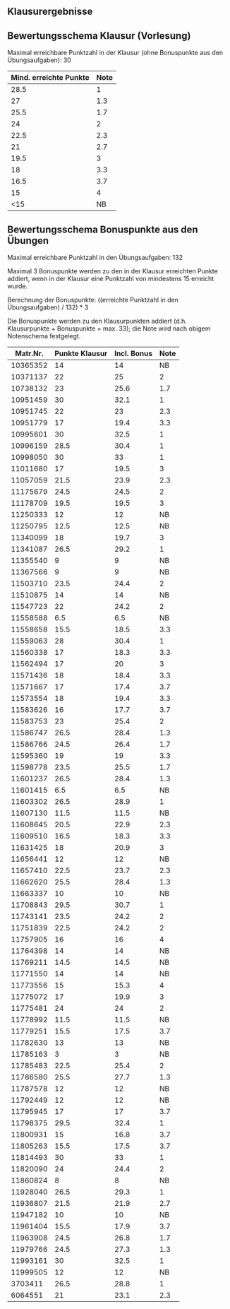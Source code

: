 ## Klausurergebnisse
## Bewertungsschema Klausur (Vorlesung)

Maximal erreichbare Punktzahl in der Klausur (ohne Bonuspunkte aus den Übungsaufgaben): 30


| Mind. erreichte Punkte | Note |
|---|---|
| 28.5 | 1 |
| 27 | 1.3 |
| 25.5 | 1.7 |
| 24 | 2 |
| 22.5 | 2.3 |
| 21 | 2.7 |
| 19.5 | 3 |
| 18 | 3.3 |
| 16.5 | 3.7 |
| 15 | 4 |
| <15 | NB |

## Bewertungsschema Bonuspunkte aus den Übungen

Maximal erreichbare Punktzahl in den Übungsaufgaben: 132

Maximal 3 Bonuspunkte werden zu den in der Klausur erreichten Punkte addiert, wenn in der Klausur eine Punktzahl von mindestens 15 
erreicht wurde.

Berechnung der Bonuspunkte: ((erreichte Punktzahl in den Übungsaufgaben) / 132) * 3

Die Bonuspunkte werden zu den Klausurpunkten addiert (d.h. Klausurpunkte + Bonuspunkte = max. 33); 
die Note wird nach obigem Notenschema festgelegt.

| Matr.Nr. | Punkte Klausur | Incl. Bonus | Note|
|---|---|---|---|
| 10365352 | 14 | 14 | NB |
| 10371137 | 22 | 25 | 2 |
| 10738132 | 23 | 25.6 | 1.7 |
| 10951459 | 30 | 32.1 | 1 |
| 10951745 | 22 | 23 | 2.3 |
| 10951779 | 17 | 19.4 | 3.3 |
| 10995601 | 30 | 32.5 | 1 |
| 10996159 | 28.5 | 30.4 | 1 |
| 10998050 | 30 | 33 | 1 |
| 11011680 | 17 | 19.5 | 3 |
| 11057059 | 21.5 | 23.9 | 2.3 |
| 11175679 | 24.5 | 24.5 | 2 |
| 11178709 | 19.5 | 19.5 | 3 |
| 11250333 | 12 | 12 | NB |
| 11250795 | 12.5 | 12.5 | NB |
| 11340099 | 18 | 19.7 | 3 |
| 11341087 | 26.5 | 29.2 | 1 |
| 11355540 | 9 | 9 | NB |
| 11367566 | 9 | 9 | NB |
| 11503710 | 23.5 | 24.4 | 2 |
| 11510875 | 14 | 14 | NB |
| 11547723 | 22 | 24.2 | 2 |
| 11558588 | 6.5 | 6.5 | NB |
| 11558658 | 15.5 | 18.5 | 3.3 |
| 11559063 | 28 | 30.4 | 1 |
| 11560338 | 17 | 18.3 | 3.3 |
| 11562494 | 17 | 20 | 3 |
| 11571436 | 18 | 18.4 | 3.3 |
| 11571667 | 17 | 17.4 | 3.7 |
| 11573554 | 18 | 19.4 | 3.3 |
| 11583626 | 16 | 17.7 | 3.7 |
| 11583753 | 23 | 25.4 | 2 |
| 11586747 | 26.5 | 28.4 | 1.3 |
| 11586766 | 24.5 | 26.4 | 1.7 |
| 11595360 | 19 | 19 | 3.3 |
| 11598778 | 23.5 | 25.5 | 1.7 |
| 11601237 | 26.5 | 28.4 | 1.3 |
| 11601415 | 6.5 | 6.5 | NB |
| 11603302 | 26.5 | 28.9 | 1 |
| 11607130 | 11.5 | 11.5 | NB |
| 11608645 | 20.5 | 22.9 | 2.3 |
| 11609510 | 16.5 | 18.3 | 3.3 |
| 11631425 | 18 | 20.9 | 3 |
| 11656441 | 12 | 12 | NB |
| 11657410 | 22.5 | 23.7 | 2.3 |
| 11662620 | 25.5 | 28.4 | 1.3 |
| 11663337 | 10 | 10 | NB |
| 11708843 | 29.5 | 30.7 | 1 |
| 11743141 | 23.5 | 24.2 | 2 |
| 11751839 | 22.5 | 24.2 | 2 |
| 11757905 | 16 | 16 | 4 |
| 11764398 | 14 | 14 | NB |
| 11769211 | 14.5 | 14.5 | NB |
| 11771550 | 14 | 14 | NB |
| 11773556 | 15 | 15.3 | 4 |
| 11775072 | 17 | 19.9 | 3 |
| 11775481 | 24 | 24 | 2 |
| 11778992 | 11.5 | 11.5 | NB |
| 11779251 | 15.5 | 17.5 | 3.7 |
| 11782630 | 13 | 13 | NB |
| 11785163 | 3 | 3 | NB |
| 11785483 | 22.5 | 25.4 | 2 |
| 11786580 | 25.5 | 27.7 | 1.3 |
| 11787578 | 12 | 12 | NB |
| 11792449 | 12 | 12 | NB |
| 11795945 | 17 | 17 | 3.7 |
| 11798375 | 29.5 | 32.4 | 1 |
| 11800931 | 15 | 16.8 | 3.7 |
| 11805263 | 15.5 | 17.5 | 3.7 |
| 11814493 | 30 | 33 | 1 |
| 11820090 | 24 | 24.4 | 2 |
| 11860824 | 8 | 8 | NB |
| 11928040 | 26.5 | 29.3 | 1 |
| 11936807 | 21.5 | 21.9 | 2.7 |
| 11947182 | 10 | 10 | NB |
| 11961404 | 15.5 | 17.9 | 3.7 |
| 11963908 | 24.5 | 26.8 | 1.7 |
| 11979766 | 24.5 | 27.3 | 1.3 |
| 11993161 | 30 | 32.5 | 1 |
| 11999505 | 12 | 12 | NB |
| 3703411 | 26.5 | 28.8 | 1 |
| 6064551 | 21 | 23.1 | 2.3 |
